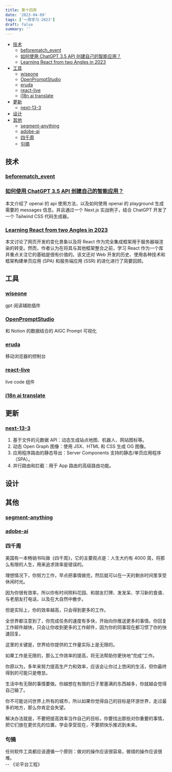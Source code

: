```yaml
---
title: 第十四周
date: '2023-04-09'
tags: ['一周学习-2023']
draft: false
summary: ''
---
```


- [技术](#技术)
  - [beforematch_event](#beforematch_event)
  - [如何使用 ChatGPT 3.5 API 创建自己的智能应用？](#如何使用-chatgpt-35-api-创建自己的智能应用)
  - [Learning React from two Angles in 2023](#learning-react-from-two-angles-in-2023)
- [工具](#工具)
  - [wiseone](#wiseone)
  - [OpenPromptStudio](#openpromptstudio)
  - [eruda](#eruda)
  - [react-live](#react-live)
  - [i18n ai translate](#i18n-ai-translate)
- [更新](#更新)
  - [next-13-3](#next-13-3)
- [设计](#设计)
- [其他](#其他)
  - [segment-anything](#segment-anything)
  - [adobe-ai](#adobe-ai)
  - [四千周](#四千周)
  - [句摘](#句摘)

## 技术

### [beforematch_event](https://developer.mozilla.org/en-US/docs/Web/API/Element/beforematch_event)

### [如何使用 ChatGPT 3.5 API 创建自己的智能应用？](https://juejin.cn/post/7217820487203192892?)

本文介绍了 openai 的 api 使用方法，以及如何使用 openai 的 playground 生成需要的 messages 信息。并且通过一个 Next.js 实战例子，结合 ChatGPT 开发了一个 Tailwind CSS 代码生成器。

### [Learning React from two Angles in 2023](https://www.robinwieruch.de/learning-react/)

本文讨论了网页开发的变化景象以及将 React 作为完全集成框架用于服务器端渲染的转变。然而，作者认为在将其与其他框架整合之前，学习 React 作为一个库并重点关注它的基础是很有价值的。该文还对 Web 开发的历史、使用各种技术和框架构建单页应用 (SPA) 和服务端应用 (SSR) 的进化进行了简要回顾。

## 工具

### [wiseone](https://wiseone.io/)

gpt 阅读辅助插件

### [OpenPromptStudio](https://github.com/Moonvy/OpenPromptStudio)

和 Notion 的数据结合的 AIGC Prompt 可视化

### [eruda](https://github.com/liriliri/eruda)

移动浏览器的控制台

### [react-live](https://github.com/FormidableLabs/react-live)

live code 组件

### [i18n ai translate](https://chatgpt-i18n.vercel.app/translate)

## 更新

### [next-13-3](https://nextjs.org/blog/next-13-3)

1. 基于文件的元数据 API：动态生成站点地图、机器人、网站图标等。
2. 动态 Open Graph 图像：使用 JSX、HTML 和 CSS 生成 OG 图像。
3. 应用程序路由的静态导出：Server Components 支持的静态/单页应用程序（SPA）。
4. 并行路由和拦截：用于 App 路由的高级路由功能。

## 设计

## 其他

### [segment-anything](https://segment-anything.com/)

### [adobe-ai](https://www.adobe.com/sensei/generative-ai/firefly.html)

### 四千周

美国有一本畅销书叫做《四千周》，它的主要观点是：人生大约有 4000 周，将那么有限的人生，用来追求效率是错误的。

理想情况下，你努力工作，早点把事情做完，然后就可以在一天的剩余时间里享受休闲时光。

因为你很有效率，所以你有时间照料花园、和朋友打牌、发发呆、学习新的食谱、与老朋友打电话，以及在大自然中散步。

但是实际上，你的效率越高，只会得到更多的工作。

全世界都注意到了，你完成任务的速度有多快，开始向你推送更多的事情。你回复工作邮件越快，只会让你收到更多的工作邮件，因为你的同事现在都习惯了你的快速回复。

这里的关键是，世界给你提供的工作量实际上是无限的。

如果工作是无限的，那么工作效率的提高，将无法帮助你更快地“完成”工作。

你原以为，多年来努力提高生产力和效率，应该会让你过上悠闲的生活，但你最终得到的可能只是倦怠。

生活中有无限的事情要做。你越想在有限的日子里塞满的东西越多，你就越会觉得自己输了。

你不可能访问世界上所有的城市，所以如果你觉得自己的目标是环游世界，走过最多的地方，那么你肯定会失望。

解决办法就是，不要把提高效率当作自己的目标，你要找出那些对你重要的事情，把它们放在更优先的位置，学会享受现在，不要把快乐推迟到未来。

### 句摘

任何软件工具都应该遵循一个原则：做对的操作应该很容易，做错的操作应该很难。  
-- 《论平台工程》
